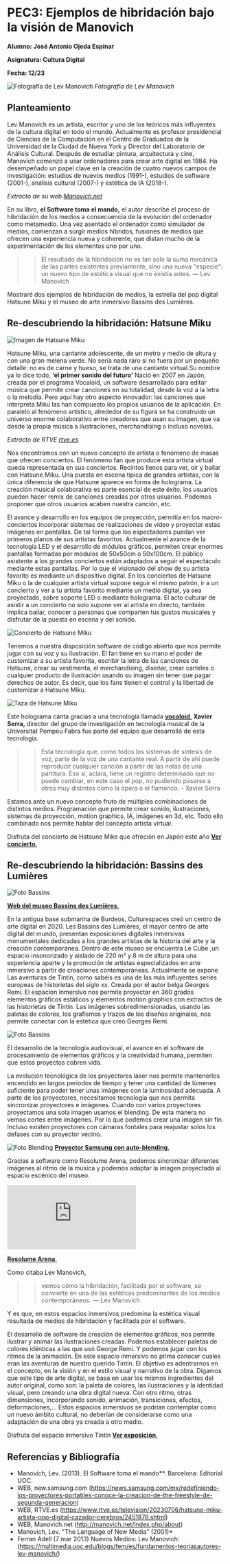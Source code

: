 # PEC3: Ejemplos de hibridación bajo la visión de Manovich

**Alumno: José Antonio Ojeda Espinar**


**Asignatura: Cultura Digital**


**Fecha: 12/23**

![Fotografía de Lev Manovich](https://upload.wikimedia.org/wikipedia/commons/thumb/9/93/Lev_Manovich_—_How_to_analyze_culture_using_social_networks.jpg/1280px-Lev_Manovich_—_How_to_analyze_culture_using_social_networks.jpg)
*Fotografía de Lev Manovich*


## Planteamiento

Lev Manovich es un artista, escritor y uno de los teóricos más influyentes de la cultura digital en todo el mundo. Actualmente es profesor presidencial de Ciencias de la Computación en el Centro de Graduados de la Universidad de la Ciudad de Nueva York y Director del Laboratorio de Análisis Cultural. Después de estudiar pintura, arquitectura y cine, Manovich comenzó a usar ordenadores para crear arte digital en 1984. Ha desempeñado un papel clave en la creación de cuatro nuevos campos de investigación: estudios de nuevos medios (1991-), estudios de software (2001-), análisis cultural (2007-) y estética de IA (2018-).

*Extracto de su web [Manovich.net](http://manovich.net/index.php/about)*

En su libro, **el Software toma el mando,** el autor describe el proceso de hibridación de los medios a consecuencia de la evolución del ordenador como metamedio. Una vez asentado el ordenador como simulador de medios, comienzan a surgir medios híbridos, fusiones de medios que ofrecen una experiencia nueva y coherente, que distan mucho de la experimentación de los elementos uno por uno.
>>El resultado de la hibridación no es tan solo la suma mecánica de las partes
existentes previamente, sino una nueva "especie": un nuevo tipo de
estética visual que no existía antes.  — Lev Manovich

Mostraré dos ejemplos de hibridación de medios, la estrella del pop digital Hatsune Miku y el museo de arte inmersivo Bassins des Lumières.

## Re-descubriendo la hibridación: Hatsune Miku

![Imagen de Hatsune Miku](https://img2.rtve.es/i/?w=1600&i=1689160036944.jpg)

Hatsune Miku, una cantante adolescente, de un metro y medio de altura y con una gran melena verde. No sería nada raro si no fuera por un pequeño detalle: no es de carne y hueso, se trata de una cantante virtual.Su nombre ya lo dice todo, **‘el primer sonido del futuro’**
Nació en 2007 en Japón, creada por el programa Vocaloid, un software desarrollado para editar música que permite crear canciones en su totalidad, desde la voz a la letra o la melodía. Pero aquí hay otro aspecto innovador: las canciones que interpreta Miku las han compuesto los propios usuarios de la aplicación. 
En paralelo al fenómeno artístico, alrededor de su figura se ha construido un universo enorme colaborativo entre creadores que usan su imagen, que va desde la propia música a ilustraciones, merchandising o incluso novelas.

*Extracto de RTVE [rtve.es](https://www.rtve.es/television/20230706/hatsune-miku-artista-pop-digital-cazador-cerebros/2451876.shtml)*

Nos encontramos con un nuevo concepto de artista o fenómeno de masas que ofrecen conciertos. 
El fenómeno fan que produce esta artista virtual queda representada en sus conciertos. Recintos llenos para ver, oir y bailar con Hatsune Miku. Una puesta en escena típica de grandes artistas, con la única diferencia de que Hatsune aparece en forma de holograma. La creación musical colaborativa es parte esencial de este éxito, los usuarios pueden hacer remix de canciones creadas por otros usuarios. Podemos proponer que otros usuarios acaben nuestra canción, etc.



El avance y desarrollo en los equipos de proyección, permitía en los macro-conciertos incorporar sistemas de realizaciones de video y proyectar estas imágenes en pantallas. De tal forma que los espectadores puedan ver primeros planos de sus artistas favoritos. 
Actualmente el avance de la tecnología LED y el desarrollo de módulos gráficos, permiten crear enormes pantallas formadas por módulos de 50x50cm o 50x100cm. El público asistente a los grandes conciertos están adaptados a seguir el espectáculo mediante estas pantallas. Por lo que el visionado del show de su artista favorito es mediante un dispositivo digital. En los conciertos de Hatsune Miku o la de cualquier artista virtual supone seguir el mismo patrón, ir a un concierto y ver a tu artista favorito mediante un medio digital, ya sea proyectado, sobre soporte LED o mediante holograma.
El acto culturar de asistir a un concierto no solo supone ver al artista en directo, también implica bailar, conocer a personas que comparten tus gustos musicales y disfrutar de la puesta en escena y del sonido.

![Concierto de Hatsune Miku](https://i.cbc.ca/1.3597213.1580395854!/fileImage/httpImage/image.JPG_gen/derivatives/16x9_780/hatsune-miku.JPG)

Tenemos a nuestra disposición software de código abierto que nos permite jugar con su voz y su ilustración. El fan tiene en su mano el poder de customizar a su artista favorita, escribir la letra de las canciones de Hatsune, crear su vestimenta, el merchandising, diseñar, crear carteles o cualquier producto de ilustración usando su imagen sin tener que pagar derechos de autor. Es decir, que los fans tienen el control y la libertad de customizar a Hatsune Miku.


![Taza de Hatsune Miku](https://www.orientalmarket.es/shop/24208-large_default/HATSUNE-MIKU-Taza-320-ml-Hastune-Miku.jpg)

Este holograma canta gracias a una tecnología llamada [**vocaloid**.](https://www.vocaloid.com/en/) **Xavier Serra,** director del grupo de investigación en tecnología musical de la Universitat Pompeu Fabra fue parte del equipo que desarrolló de esta tecnología.

>>Esta tecnología que, como todos los sistemas de síntesis de voz, parte de la voz de una cantante real. A partir de ahí puede reproducir cualquier canción a partir de las notas de una partitura. Eso sí, aclara, tiene un registro determinado que no puede cambiar, en este caso el pop, no pudiendo pasarse a otros muy distintos como la ópera o el flamenco. - Xavier Serra

Estamos ante un nuevo concepto fruto de múltiples combinaciones de distintos medios. Programación que permite crear sonido, ilustraciones, sistemas de proyección, motion graphics, IA, imágenes en 3d, etc. Todo ello combinado nos permite hablar del concepto artista virtual.


Disfruta del concierto de Hatsune Mike que ofreción en Japón este año [**Ver concierto**.](https://www.youtube.com/watch?v=muCkNGltr0Q)


## Re-descubriendo la hibridación: Bassins des Lumières
![Foto Bassins](https://media.sudouest.fr/12808970/1000x500/herge-tintinimaginatio-2022.jpg?v=1667235764)

[**Web del museo Bassins des Lumières**.](https://www.bassins-lumieres.com/fr)

En la antigua base submarina de Burdeos, Culturespaces creó un centro de arte digital en 2020. Les Bassins des Lumières, el mayor centro de arte digital del mundo, presentan exposiciones digitales inmersivas monumentales dedicadas a los grandes artistas de la historia del arte y la creación contemporánea.
Dentro de este museo se encuentra Le Cube ,un espacio insonorizado y aislado de 220 m² y 8 m de altura para una experiencia aparte y la promoción de artistas especializados en arte inmersivo a partir de creaciones contemporáneas.
Actualmente se expone Las aventuras de Tintín, como sabéis es una de las más influyentes series europeas de historietas del siglo xx. Creada por el autor belga Georges Remi.
El espacion inmersivo nos permite proyectar en 360 grados elementos gráficos estáticos y elementos motion graphics con extractos de las historietas de Tintín.
Las imágenes sobredimensionadas, usando las paletas de colores, los grafismos y trazos de los diseños originales, nos permite conectar con la estética que creó Georges Remi.


![Foto Bassins](https://cdn.sortiraparis.com/images/80/99944/807105-tintin-l-aventure-immersive-a-l-atelier-des-lumieres-l-exposition-insolite-a-vivre-nos-photos.jpg)

El desarrollo de la tecnología audiovisual, el avance en el software de procesamiento de elementos gráficos y la creatividad humana, permiten que estos proyectos cobren vida. 

La evolución tecnológica de los proyectores láser nos permite mantenerlos encendido en largos periodos de tiempo y tener una cantidad de lúmenes suficiente para poder tener unas imágenes con la luminosidad adecuada. A parte de los proyectores, necesitamos tecnología que nos permita sincronizar proyectores e imágenes. Cuando con varios proyectores proyectamos una sola imagen usamos el blending. De esta manera no vemos cortes entre imágenes. Por lo que podemos crear una imagen sin fin. Incluso existen proyectores con cámaras fontales para reajustar solos los defases con su proyector vecino.

![Foto Blending](https://img.global.news.samsung.com/mx/wp-content/uploads/2023/09/The-Freestyle-2nd-Gen_main1.jpeg)
[**Proyector Samsung con auto-blending**.](https://news.samsung.com/mx/redefiniendo-los-proyectores-portatiles-conoce-la-creacion-de-the-freestyle-de-segunda-generacion)


Gracias a software como Resolume Arena, podemos sincronizar diferentes imágenes al ritmo de la música y podemos adaptar la imagen proyectada al espacio escénico del museo.


![Foto Software Resolumen](https://resolume.com/forum/download/file.php?id=3256&sid=ded19f9b52a198297fe79f1b42772f7e&mode=view)

[**Resolume Arena**.](https://www.resolume.com)

Como citaba Lev Manovich, 
>>vemos cómo la hibridación, facilitada por el software, se convierte en una de las estéticas predominantes de los medios contemporáneos.  — Lev Manovich
>>
Y es que, en estos espacios inmersivos predomina la estética visual resultada de medios de hibridación y facilitada por el software.

El desarrollo de software de creación de elementos gráficos, nos permite ilustrar y animar las ilustraciones creadas. Podemos establecer paletas de colores idénticas a las que usó George Remi. Y podemos jugar con los ritmos de la animación. En este espacio inmersivo no prima conocer cuales eran las aventuras de nuestro querido Tintín. El objetivo es adentrarnos en el concepto, en la visión y en el estilo visual y narrativo de la obra. Digamos que este tipo de arte digital, se basa en usar los mismos ingredientes del autor original, como son: la paleta de colores, las ilustraciones y la identidad visual, pero creando una obra digital nueva. Con otro ritmo, otras dimensiones, incorporando sonido, animación, transiciones, efectos, deformaciones,...
Estos espacios inmersivos se podrían contemplar como un nuevo ámbito cultural, no deberían de considerarse como una adaptación de una obra ya creada a otro medio.

Disfruta del espacio inmersivo Tintín [**Ver exposición**.](https://www.youtube.com/watch?v=G11SNOSdFBE)





## Referencias y Bibliografía

- Manovich, Lev. (2013).  El Software toma el mando**. Barcelona: Editorial UOC.
- WEB, new.samsung.com (https://news.samsung.com/mx/redefiniendo-los-proyectores-portatiles-conoce-la-creacion-de-the-freestyle-de-segunda-generacion)
- WEB, RTVE.es (https://www.rtve.es/television/20230706/hatsune-miku-artista-pop-digital-cazador-cerebros/2451876.shtml)
- WEB, Manovich.net (http://manovich.net/index.php/about)
- Manovich, Lev. "The Language of New Media" (2001)*
- Ferran Adell (7 mar 2013) Nuevos Medios: Lev Manovich:(https://multimedia.uoc.edu/blogs/fem/es/fundamentos-teoriasautores-lev-manovich/)
